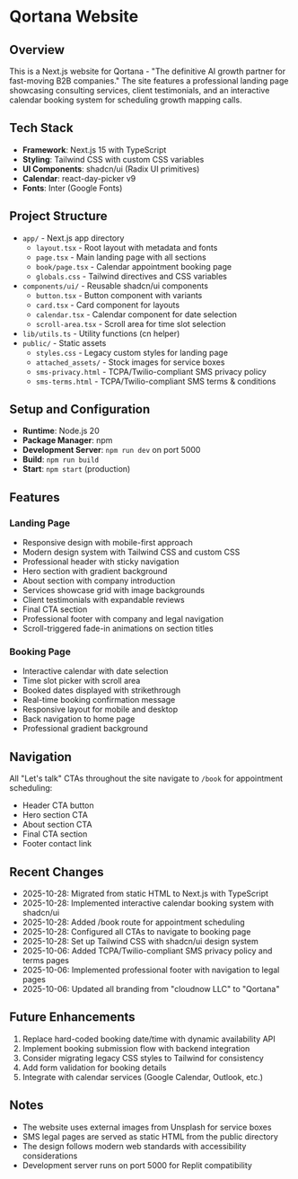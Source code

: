 # Qortana Website

## Overview
This is a Next.js website for Qortana - "The definitive AI growth partner for fast-moving B2B companies." The site features a professional landing page showcasing consulting services, client testimonials, and an interactive calendar booking system for scheduling growth mapping calls.

## Tech Stack
- **Framework**: Next.js 15 with TypeScript
- **Styling**: Tailwind CSS with custom CSS variables
- **UI Components**: shadcn/ui (Radix UI primitives)
- **Calendar**: react-day-picker v9
- **Fonts**: Inter (Google Fonts)

## Project Structure
- `app/` - Next.js app directory
  - `layout.tsx` - Root layout with metadata and fonts
  - `page.tsx` - Main landing page with all sections
  - `book/page.tsx` - Calendar appointment booking page
  - `globals.css` - Tailwind directives and CSS variables
- `components/ui/` - Reusable shadcn/ui components
  - `button.tsx` - Button component with variants
  - `card.tsx` - Card component for layouts
  - `calendar.tsx` - Calendar component for date selection
  - `scroll-area.tsx` - Scroll area for time slot selection
- `lib/utils.ts` - Utility functions (cn helper)
- `public/` - Static assets
  - `styles.css` - Legacy custom styles for landing page
  - `attached_assets/` - Stock images for service boxes
  - `sms-privacy.html` - TCPA/Twilio-compliant SMS privacy policy
  - `sms-terms.html` - TCPA/Twilio-compliant SMS terms & conditions

## Setup and Configuration
- **Runtime**: Node.js 20
- **Package Manager**: npm
- **Development Server**: `npm run dev` on port 5000
- **Build**: `npm run build`
- **Start**: `npm start` (production)

## Features
### Landing Page
- Responsive design with mobile-first approach
- Modern design system with Tailwind CSS and custom CSS
- Professional header with sticky navigation
- Hero section with gradient background
- About section with company introduction
- Services showcase grid with image backgrounds
- Client testimonials with expandable reviews
- Final CTA section
- Professional footer with company and legal navigation
- Scroll-triggered fade-in animations on section titles

### Booking Page
- Interactive calendar with date selection
- Time slot picker with scroll area
- Booked dates displayed with strikethrough
- Real-time booking confirmation message
- Responsive layout for mobile and desktop
- Back navigation to home page
- Professional gradient background

## Navigation
All "Let's talk" CTAs throughout the site navigate to `/book` for appointment scheduling:
- Header CTA button
- Hero section CTA
- About section CTA
- Final CTA section
- Footer contact link

## Recent Changes
- 2025-10-28: Migrated from static HTML to Next.js with TypeScript
- 2025-10-28: Implemented interactive calendar booking system with shadcn/ui
- 2025-10-28: Added /book route for appointment scheduling
- 2025-10-28: Configured all CTAs to navigate to booking page
- 2025-10-28: Set up Tailwind CSS with shadcn/ui design system
- 2025-10-06: Added TCPA/Twilio-compliant SMS privacy policy and terms pages
- 2025-10-06: Implemented professional footer with navigation to legal pages
- 2025-10-06: Updated all branding from "cloudnow LLC" to "Qortana"

## Future Enhancements
1. Replace hard-coded booking date/time with dynamic availability API
2. Implement booking submission flow with backend integration
3. Consider migrating legacy CSS styles to Tailwind for consistency
4. Add form validation for booking details
5. Integrate with calendar services (Google Calendar, Outlook, etc.)

## Notes
- The website uses external images from Unsplash for service boxes
- SMS legal pages are served as static HTML from the public directory
- The design follows modern web standards with accessibility considerations
- Development server runs on port 5000 for Replit compatibility
